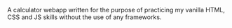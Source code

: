 A calculator webapp written for the purpose of practicing my vanilla HTML, CSS and JS skills without the use of any frameworks.
